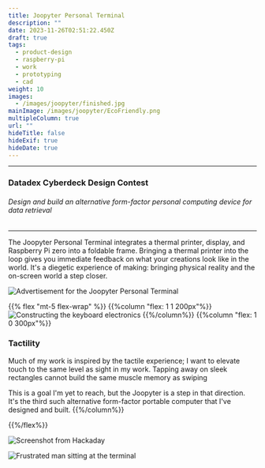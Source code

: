 ```yaml
---
title: Joopyter Personal Terminal
description: ""
date: 2023-11-26T02:51:22.450Z
draft: true
tags:
  - product-design
  - raspberry-pi
  - work
  - prototyping
  - cad
weight: 10
images:
  - /images/joopyter/finished.jpg
mainImage: /images/joopyter/EcoFriendly.png
multipleColumn: true
url: ""
hideTitle: false
hideExif: true
hideDate: true
---
```



---
### Datadex Cyberdeck Design Contest
###### *Design and build an alternative form-factor personal computing device for data retrieval*
---

The Joopyter Personal Terminal integrates a thermal printer, display, and Raspberry Pi zero into a foldable frame.
Bringing a thermal printer into the loop gives you immediate feedback on what your creations look like in the world. It's a diegetic experience of making: bringing physical reality and the on-screen world a step closer.

![Advertisement for the Joopyter Personal Terminal](/images/joopyter/EcoFriendly.png "Promotional ad material created for the competition")

{{% flex "mt-5 flex-wrap" %}}
{{%column "flex: 1 1 200px"%}}
![Constructing the keyboard electronics](/images/joopyter/keeb2.jpg "Constructing the keyboard electronics")
{{%/column%}}
{{%column "flex: 1 0 300px"%}}

### Tactility
Much of my work is inspired by the tactile experience; I want to elevate touch to the same level as sight in my work. Tapping away on sleek rectangles cannot build the same muscle memory as swiping

This is a goal I'm yet to reach, but the Joopyter is a step in that direction. It's the third such alternative form-factor portable computer that I've designed and built.
{{%/column%}}

{{%/flex%}}

![Screenshot from Hackaday](/images/joopyter/Hackaday-screenshot.png "Featured in Hackaday")

![Frustrated man sitting at the terminal](/images/joopyter/frustrated.jpg "Product images for competition")